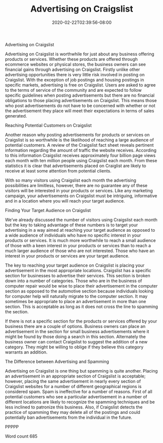 ﻿---
title: "Advertising on Craigslist"
date: 2020-02-22T02:39:56-08:00
description: "Craigslist Tips for Web Success"
featured_image: "/images/Craigslist.jpg"
tags: ["Craigslist"]
---

Advertising on Craigslist 

Advertising on Craigslist is worthwhile for just about any business offering products or services. Whether these products are offered through ecommerce websites or physical stores, the business owners can see financial gains through advertising on Craigslist. Firstly unlike other advertising opportunities there is very little risk involved in posting on Craigslist. With the exception of job postings and housing postings in specific markets, advertising is free on Craigslist. Users are asked to agree to the terms of service of the community and are expected to follow specific guidelines when posting advertisements but there are no financial obligations to those placing advertisements on Craigslist. This means those who post advertisements do not have to be concerned with whether or not the advertisement they place will meet their expectations in terms of sales generated. 

Reaching Potential Customers on Craigslist

Another reason why posting advertisements for products or services on Craigslist is so worthwhile is the likelihood of reaching a large audience of potential customers. A review of the Craigslist fact sheet reveals pertinent information regarding the amount of traffic the website receives. According to this information Craigslist receives approximately four billion page views each month with ten million people using Craigslist each month. From these statistics it is clear that advertisements placed on Craiglist are likely to receive at least some attention from potential clients. 

With so many visitors using Craigslist each month the advertising possibilities are limitless, however, there are no guarantee any of these visitors will be interested in your products or services. Like any marketing campaign, your advertisements on Craigslist must be intriguing, informative and in a location where you will reach your target audience.

Finding Your Target Audience on Craigslist

We’ve already discussed the number of visitors using Craigslist each month but the key to taking advantage of these numbers is to target your advertising in a way aimed at reaching your target audience as opposed to a wide audience of individuals who have no specific interest in your products or services. It is much more worthwhile to reach a small audience of those with a keen interest in your products or services than to reach a much larger audience of those who are not interested. Those who have an interest in your products or services are your target audience. 

The key to reaching your target audience on Craigslist is placing your advertisement in the most appropriate locations. Craigslist has a specific section for businesses to advertise their services. This section is broken down into a number of categories. Those who are in the business of computer repair would be wise to place their advertisement in the computer section as opposed to the automotive section because individuals looking for computer help will naturally migrate to the computer section. It may sometimes be appropriate to place an advertisement in more than one section. This is acceptable as long as it does not cross the line to spamming the section. 

If there is not a specific section for the products or services offered by your business there are a couple of options. Business owners can place an advertisement in the section for small business advertisements where it might be found by those doing a search in this section. Alternately the business owner can contact Craigslist to suggest the addition of a new category. They might be willing to oblige if they believe this category warrants an addition. 

The Difference between Advertising and Spamming

Advertising on Craigslist is one thing but spamming is quite another. Placing an advertisement in an appropriate section of Craigslist is acceptable; however, placing the same advertisement in nearly every section of Craigslist websites for a number of different geographical regions is considered spam. Spam is ineffective for a number of reasons. First of all potential customers who see a particular advertisement in a number of different locations are likely to recognize the spamming techniques and be less inclined to patronize this business. Also, if Craigslist detects the practice of spamming they may delete all of the postings and could potentially ban advertisements from the individual in the future. 

PPPPP

Word count 685


